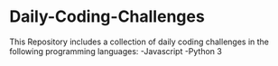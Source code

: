 # Daily-Coding-Challenges

  This Repository includes a collection of daily coding challenges in the following programming languages:
    -Javascript
    -Python 3
